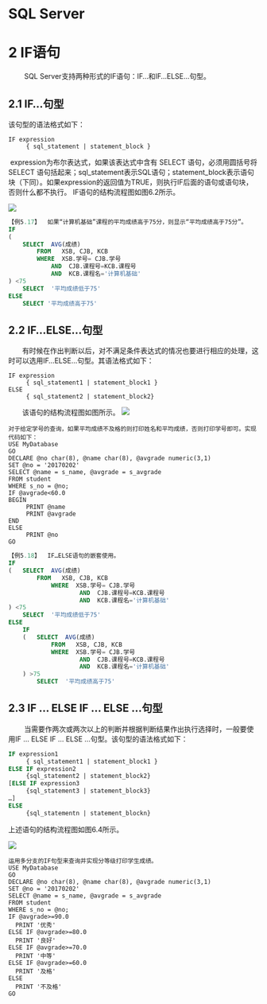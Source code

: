 # SQL Server

# 2 IF语句

　　 SQL Server支持两种形式的IF语句：IF…和IF…ELSE…句型。

 

 

## 2.1 IF…句型

 

该句型的语法格式如下：

```
IF expression
     { sql_statement | statement_block } 
```

 

​     expression为布尔表达式，如果该表达式中含有 SELECT 语句，必须用圆括号将 SELECT 语句括起来；sql_statement表示SQL语句；statement_block表示语句块（下同）。如果expression的返回值为TRUE，则执行IF后面的语句或语句块，否则什么都不执行。
IF语句的结构流程图如图6.2所示。

![](https://img1.zlogs.net/20/20200121224351.png)

 

```sql
【例5.17】  如果“计算机基础”课程的平均成绩高于75分，则显示“平均成绩高于75分”。
IF
( 	
	SELECT  AVG(成绩) 
		FROM   XSB, CJB, KCB
		WHERE  XSB.学号= CJB.学号 
			AND  CJB.课程号=KCB.课程号
			AND  KCB.课程名='计算机基础' 
) <75
	SELECT  '平均成绩低于75'
ELSE
	SELECT '平均成绩高于75'


```





 

##  2.2 IF…ELSE…句型

　　有时候在作出判断以后，对不满足条件表达式的情况也要进行相应的处理，这时可以选用IF…ELSE…句型。其语法格式如下：

```
IF expression
     { sql_statement1 | statement_block1 }
ELSE
     { sql_statement2 | statement_block2} 
```

 

　　该语句的结构流程图如图所示。
![](https://img1.zlogs.net/20/20200121224352.png)



```
对于给定学号的查询，如果平均成绩不及格的则打印姓名和平均成绩，否则打印学号即可。实现代码如下：
USE MyDatabase
GO
DECLARE @no char(8), @name char(8), @avgrade numeric(3,1)
SET @no = '20170202'
SELECT @name = s_name, @avgrade = s_avgrade
FROM student
WHERE s_no = @no;
IF @avgrade<60.0
BEGIN
     PRINT @name
     PRINT @avgrade
END
ELSE
     PRINT @no
GO
```

```sql
【例5.18】  IF…ELSE语句的嵌套使用。
IF
( 	SELECT  AVG(成绩) 
		FROM   XSB, CJB, KCB
			WHERE  XSB.学号= CJB.学号  
					AND  CJB.课程号=KCB.课程号
					AND  KCB.课程名='计算机基础'  
) <75
	SELECT  '平均成绩低于75'
ELSE
	IF
	( 	SELECT  AVG(成绩) 
			FROM   XSB, CJB, KCB
			WHERE  XSB.学号= CJB.学号 
					AND  CJB.课程号=KCB.课程号
					AND  KCB.课程名='计算机基础'
	) >75
		SELECT  '平均成绩高于75'
```



 

##  2.3 IF … ELSE IF … ELSE …句型

　　 当需要作两次或两次以上的判断并根据判断结果作出执行选择时，一般要使用IF … ELSE IF … ELSE …句型。该句型的语法格式如下：



```sql
IF expression1
     { sql_statement1 | statement_block1 }
ELSE IF expression2
     {sql_statement2 | statement_block2}
[ELSE IF expression3
     {sql_statement3 | statement_block3}
…]
ELSE
     {sql_statementn | statement_blockn} 
```



 

上述语句的结构流程图如图6.4所示。

![](https://img1.zlogs.net/20/20200121224353.png)

 

 



```
运用多分支的IF句型来查询并实现分等级打印学生成绩。
USE MyDatabase
GO
DECLARE @no char(8), @name char(8), @avgrade numeric(3,1)
SET @no = '20170202'
SELECT @name = s_name, @avgrade = s_avgrade
FROM student
WHERE s_no = @no;
IF @avgrade>=90.0
  PRINT '优秀'
ELSE IF @avgrade>=80.0
  PRINT '良好'
ELSE IF @avgrade>=70.0
  PRINT '中等'
ELSE IF @avgrade>=60.0
  PRINT '及格'
ELSE
  PRINT '不及格'
GO
```


